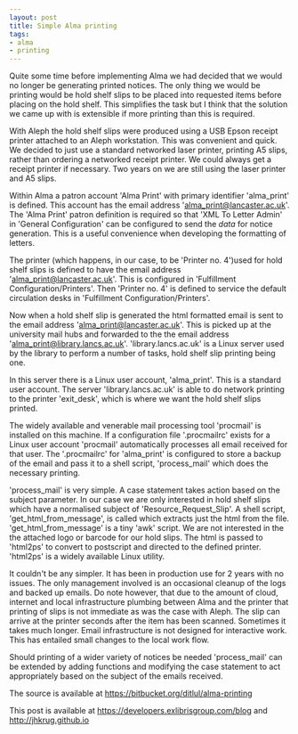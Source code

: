 ```yaml
---
layout: post
title: Simple Alma printing
tags:
- alma
- printing
---
```


Quite some time before implementing Alma we had decided that we would no
longer be generating printed notices. The only thing we would be printing
would be hold shelf slips to be placed into requested items before placing
on the hold shelf. This simplifies the task but I think that the solution
we came up with is extensible if more printing than this is required.

<!--more-->

With Aleph the hold shelf slips were produced using a USB Epson
receipt printer attached to an Aleph workstation. This was convenient
and quick. We decided to just use a standard networked laser printer,
printing A5 slips, rather than ordering a networked receipt printer. We
could always get a receipt printer if necessary. Two years on we are
still using the laser printer and A5 slips.

Within Alma a patron account 'Alma Print' with primary identifier
'alma_print' is defined. This account has the email address
'alma_print@lancaster.ac.uk'.  The 'Alma Print' patron definition is
required so that 'XML To Letter Admin' in 'General Configuration' can
be configured to send the *data* for notice generation. This is a useful
convenience when developing the formatting of letters.

The printer (which happens, in our case, to be 'Printer no. 4')used
for hold shelf slips is defined to have the email address
'alma_print@lancaster.ac.uk'. This is configured in 'Fulfillment
Configuration/Printers'. Then 'Printer no. 4' is defined to service the
default circulation desks in 'Fulfillment Configuration/Printers'.

Now when a hold shelf slip is generated the html formatted email is
sent to the email address 'alma_print@lancaster.ac.uk'. This is picked
up at the university mail hubs and forwarded to the the email address
'alma_print@library.lancs.ac.uk'. 'library.lancs.ac.uk' is a Linux server
used by the library to perform a number of tasks, hold shelf slip printing
being one.

In this server there is a Linux user account, 'alma_print'. This is a
standard user account. The server 'library.lancs.ac.uk' is able to do
network printing to the printer 'exit_desk', which is where we want the
hold shelf slips printed.

The widely available and venerable mail processing tool 'procmail'
is installed on this machine. If a configuration file '.procmailrc'
exists for a Linux user account 'procmail' automatically processes all
email received for that user. The '.procmailrc' for 'alma_print' is
configured to store a backup of the email and pass it to a shell script,
'process_mail' which does the necessary printing.

'process_mail' is very simple. A case statement takes action based on
the subject parameter. In our case we are only interested in hold shelf
slips which have a normalised subject of 'Resource_Request_Slip'. A shell
script, 'get_html_from_message', is called which extracts just the html from
the file. 'get_html_from_message' is a tiny 'awk' script. We are not
interested in the the attached logo or barcode for our hold slips. The
html is passed to 'html2ps' to convert to postscript and directed to
the defined printer. 'html2ps' is a widely available Linux utility.

It couldn't be any simpler. It has been in production use for 2 years
with no issues. The only management involved is an occasional cleanup of
the logs and backed up emails. Do note however, that due to the amount
of cloud, internet and local infrastructure plumbing between Alma and
the printer that printing of slips is not immediate as was the case
with Aleph. The slip can arrive at the printer seconds after the item
has been scanned. Sometimes it takes much longer. Email infrastructure
is not designed for interactive work. This has entailed small changes
to the local work flow.

Should printing of a wider variety of notices be needed 'process_mail' can
be extended by adding functions and modifying the case statement to act
appropriately based on the subject of the emails received.

The source is available at https://bitbucket.org/ditlul/alma-printing

This post is available at https://developers.exlibrisgroup.com/blog
and http://jhkrug.github.io
